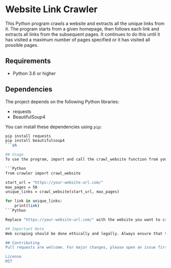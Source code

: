# Website Link Crawler

This Python program crawls a website and extracts all the unique links from it. The program starts from a given homepage, then follows each link and extracts all links from the subsequent pages. It continues to do this until it has visited a maximum number of pages specified or it has visited all possible pages.

## Requirements

- Python 3.6 or higher

## Dependencies

The project depends on the following Python libraries:

- requests
- BeautifulSoup4

You can install these dependencies using `pip`:

```sh
pip install requests
pip install beautifulsoup4
```sh

## Usage
To use the program, import and call the crawl_website function from your Python script:

```Python
from crawler import crawl_website

start_url = "https://your-website-url.com/"
max_pages = 50
unique_links = crawl_website(start_url, max_pages)

for link in unique_links:
    print(link)
```Python

Replace "https://your-website-url.com/" with the website you want to crawl.

## Important Note
Web scraping should be done ethically and legally. Always ensure that the website you're crawling allows this sort of activity (you can often find this in their "robots.txt" file), and be respectful not to overwhelm their server with too many requests.

## Contributing
Pull requests are welcome. For major changes, please open an issue first to discuss what you would like to change.

License
MIT
